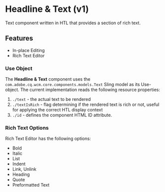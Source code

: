 Headline &amp; Text (v1)
====
Text component written in HTL that provides a section of rich text.

## Features
* In-place Editing
* Rich Text Editor

### Use Object
The **Headline &amp; Text** component uses the `com.adobe.cq.wcm.core.components.models.Text` Sling model as its Use-object. The current implementation reads
the following resource properties:

1. `./text` - the actual text to be rendered
2. `./textIsRich` - flag determining if the rendered text is rich or not, useful for applying the correct HTL display context
3. `./id` - defines the component HTML ID attribute.

### Rich Text Options
Rich Text Editor has the following options:
* Bold
* Italic
* List
* Indent
* Link, Unlink
* Heading
* Quote
* Preformatted Text
